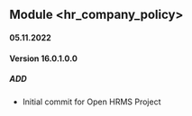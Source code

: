 ## Module <hr_company_policy>

#### 05.11.2022
#### Version 16.0.1.0.0
##### ADD
- Initial commit for Open HRMS Project

